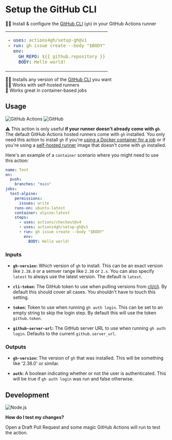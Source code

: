 # Setup the GitHub CLI

👨‍💻 Install & configure the [GitHub CLI] (`gh`) in your GitHub Actions runner

<table align=center><td>

```yml
- uses: actions4gh/setup-gh@v1
- run: gh issue create --body "$BODY"
  env:
    GH_REPO: ${{ github.repository }}
    BODY: Hello world!
```

</table>

👩‍💻 Installs any version of the [GitHub CLI] you want \
🏃‍♂️ Works with self-hosted runners \
🐳 Works great in container-based jobs

## Usage

![GitHub Actions](https://img.shields.io/static/v1?style=for-the-badge&message=GitHub+Actions&color=2088FF&logo=GitHub+Actions&logoColor=FFFFFF&label=)
![GitHub](https://img.shields.io/static/v1?style=for-the-badge&message=GitHub&color=181717&logo=GitHub&logoColor=FFFFFF&label=)

⚠️ This action is only useful **if your runner doesn't already come with `gh`**.
The default GitHub Actions hosted runners come with `gh` installed. You only
need this action to install `gh` if you're [using a Docker container for a job]
or if you're using a [self-hosted runner] image that doesn't come with `gh`
installed.

Here's an example of a `container` scenario where you might need to use this
action:

```yml
name: Test
on:
  push:
    branches: "main"
jobs:
  test-alpine:
    permissions:
      issues: write
    runs-on: ubuntu-latest
    container: alpine:latest
    steps:
      - uses: actions/checkout@v4
      - uses: actions4gh/setup-gh@v1
      - run: gh issue create --body "$BODY"
        env:
          BODY: Hello world!
```

### Inputs

- **`gh-version`:** Which version of `gh` to install. This can be an exact
  version like `2.38.0` or a semver range like `2.38` or `2.x`. You can also
  specify `latest` to always use the latest version. The default is `latest`.

- **`cli-token`:** The GitHub token to use when pulling versions from [cli/cli].
  By default this should cover all cases. You shouldn't have to touch this
  setting.

- **`token`:** Token to use when running `gh auth login`. This can be set to an
  empty string to skip the login step. By default this will use the token
  `github.token`.

- **`github-server-url`:** The GitHub server URL to use when running
  `gh auth login`. Defaults to the current `github.server_url`.

### Outputs

- **`gh-version`:** The version of `gh` that was installed. This will be
  something like '2.38.0' or similar.

- **`auth`:** A boolean indicating whether or not the user is authenticated.
  This will be true if `gh auth login` was run and false otherwise.

## Development

![Node.js](https://img.shields.io/static/v1?style=for-the-badge&message=Node.js&color=339933&logo=Node.js&logoColor=FFFFFF&label=)

**How do I test my changes?**

Open a Draft Pull Request and some magic GitHub Actions will run to test the
action.

<!-- prettier-ignore-start -->
[github cli]: https://cli.github.com/
[cli/cli]: https://github.com/cli/cli
[using a Docker container for a job]: https://docs.github.com/en/actions/using-jobs/running-jobs-in-a-container
[self-hosted runner]: https://docs.github.com/en/actions/hosting-your-own-runners/managing-self-hosted-runners/about-self-hosted-runners
<!-- prettier-ignore-end -->
